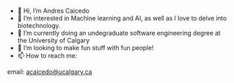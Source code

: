 - 👋 Hi, I’m Andres Caicedo
- 👀 I’m interested in Machine learning and AI, as well as I love to delve into biotechnology.
- 🌱 I’m currently doing an undegraduate software engineering degree at the University of Calgary
- 💞️ I’m looking to make fun stuff with fun people!
- 📫 How to reach me:

email: acaicedo@ucalgary.ca

<!---
ancaicedo/ancaicedo is a ✨ special ✨ repository because its `README.md` (this file) appears on your GitHub profile.
You can click the Preview link to take a look at your changes.
--->
